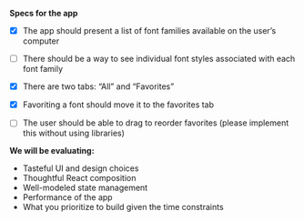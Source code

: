 **Specs for the app**

- [x] The app should present a list of font families available on the user’s computer
- [ ] There should be a way to see individual font styles associated with each font family
- [x] There are two tabs: “All” and “Favorites”
- [x] Favoriting a font should move it to the favorites tab
- [ ] The user should be able to drag to reorder favorites (please implement this without using libraries)


**We will be evaluating:**

- Tasteful UI and design choices
- Thoughtful React composition
- Well-modeled state management
- Performance of the app
- What you prioritize to build given the time constraints
